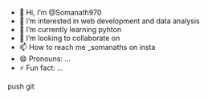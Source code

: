 - 👋 Hi, I’m @Somanath970
- 👀 I’m interested in web development and data analysis
- 🌱 I’m currently learning pyhton 
- 💞️ I’m looking to collaborate on 
- 📫 How to reach me _somanaths on insta
- 😄 Pronouns: ...
- ⚡ Fun fact: ...

<!---
Somanath970/Somanath970 is a ✨ special ✨ repository because its `README.md` (this file) appears on your GitHub profile.
You can click the Preview link to take a look at your changes.
--->
push git
